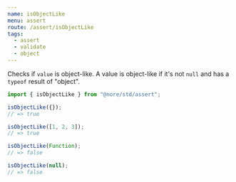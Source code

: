 ```yaml
---
name: isObjectLike
menu: assert
route: /assert/isObjectLike
tags:
  - assert
  - validate
  - object
---
```


Checks if `value` is object-like. A value is object-like if it's not `null` and has a `typeof` result of "object".

```js
import { isObjectLike } from "@nore/std/assert";

isObjectLike({});
// => true

isObjectLike([1, 2, 3]);
// => true

isObjectLike(Function);
// => false

isObjectLike(null);
// => false
```

